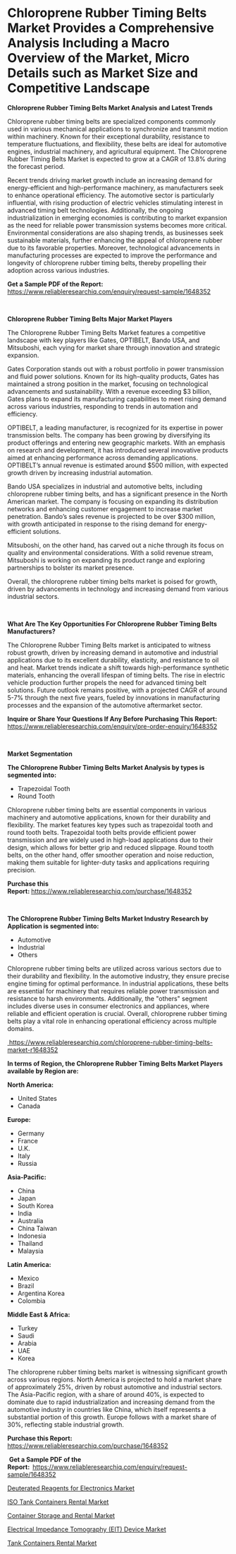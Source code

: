 <p><h1>Chloroprene Rubber Timing Belts Market Provides a Comprehensive Analysis Including a Macro Overview of the Market, Micro Details such as Market Size and Competitive Landscape</h1></p><p><strong>Chloroprene Rubber Timing Belts Market Analysis and Latest Trends</strong></p>
<p><p>Chloroprene rubber timing belts are specialized components commonly used in various mechanical applications to synchronize and transmit motion within machinery. Known for their exceptional durability, resistance to temperature fluctuations, and flexibility, these belts are ideal for automotive engines, industrial machinery, and agricultural equipment. The Chloroprene Rubber Timing Belts Market is expected to grow at a CAGR of 13.8% during the forecast period. </p><p>Recent trends driving market growth include an increasing demand for energy-efficient and high-performance machinery, as manufacturers seek to enhance operational efficiency. The automotive sector is particularly influential, with rising production of electric vehicles stimulating interest in advanced timing belt technologies. Additionally, the ongoing industrialization in emerging economies is contributing to market expansion as the need for reliable power transmission systems becomes more critical. Environmental considerations are also shaping trends, as businesses seek sustainable materials, further enhancing the appeal of chloroprene rubber due to its favorable properties. Moreover, technological advancements in manufacturing processes are expected to improve the performance and longevity of chloroprene rubber timing belts, thereby propelling their adoption across various industries.</p></p>
<p><strong>Get a Sample PDF of the Report:&nbsp;</strong> <a href="https://www.reliableresearchiq.com/enquiry/request-sample/1648352?utm_campaign=120&utm_medium=2&utm_source=Github&utm_content=ia&utm_term=25032025&utm_id=chloroprene-rubber-timing-belts">https://www.reliableresearchiq.com/enquiry/request-sample/1648352</a></p>
<p>&nbsp;</p>
<p><strong>Chloroprene Rubber Timing Belts Major Market Players</strong></p>
<p><p>The Chloroprene Rubber Timing Belts Market features a competitive landscape with key players like Gates, OPTIBELT, Bando USA, and Mitsuboshi, each vying for market share through innovation and strategic expansion.</p><p>Gates Corporation stands out with a robust portfolio in power transmission and fluid power solutions. Known for its high-quality products, Gates has maintained a strong position in the market, focusing on technological advancements and sustainability. With a revenue exceeding $3 billion, Gates plans to expand its manufacturing capabilities to meet rising demand across various industries, responding to trends in automation and efficiency.</p><p>OPTIBELT, a leading manufacturer, is recognized for its expertise in power transmission belts. The company has been growing by diversifying its product offerings and entering new geographic markets. With an emphasis on research and development, it has introduced several innovative products aimed at enhancing performance across demanding applications. OPTIBELT’s annual revenue is estimated around $500 million, with expected growth driven by increasing industrial automation.</p><p>Bando USA specializes in industrial and automotive belts, including chloroprene rubber timing belts, and has a significant presence in the North American market. The company is focusing on expanding its distribution networks and enhancing customer engagement to increase market penetration. Bando’s sales revenue is projected to be over $300 million, with growth anticipated in response to the rising demand for energy-efficient solutions.</p><p>Mitsuboshi, on the other hand, has carved out a niche through its focus on quality and environmental considerations. With a solid revenue stream, Mitsuboshi is working on expanding its product range and exploring partnerships to bolster its market presence. </p><p>Overall, the chloroprene rubber timing belts market is poised for growth, driven by advancements in technology and increasing demand from various industrial sectors.</p></p>
<p>&nbsp;</p>
<p><strong>What Are The Key Opportunities For Chloroprene Rubber Timing Belts Manufacturers?</strong></p>
<p><p>The Chloroprene Rubber Timing Belts market is anticipated to witness robust growth, driven by increasing demand in automotive and industrial applications due to its excellent durability, elasticity, and resistance to oil and heat. Market trends indicate a shift towards high-performance synthetic materials, enhancing the overall lifespan of timing belts. The rise in electric vehicle production further propels the need for advanced timing belt solutions. Future outlook remains positive, with a projected CAGR of around 5-7% through the next five years, fueled by innovations in manufacturing processes and the expansion of the automotive aftermarket sector.</p></p>
<p><strong>Inquire or Share Your Questions If Any Before Purchasing This Report:</strong> <a href="https://www.reliableresearchiq.com/enquiry/pre-order-enquiry/1648352?utm_campaign=120&utm_medium=2&utm_source=Github&utm_content=ia&utm_term=25032025&utm_id=chloroprene-rubber-timing-belts">https://www.reliableresearchiq.com/enquiry/pre-order-enquiry/1648352</a></p>
<p>&nbsp;</p>
<p><strong>Market Segmentation</strong></p>
<p><strong>The Chloroprene Rubber Timing Belts Market Analysis by types is segmented into:</strong></p>
<p><ul><li>Trapezoidal Tooth</li><li>Round Tooth</li></ul></p>
<p><p>Chloroprene rubber timing belts are essential components in various machinery and automotive applications, known for their durability and flexibility. The market features key types such as trapezoidal tooth and round tooth belts. Trapezoidal tooth belts provide efficient power transmission and are widely used in high-load applications due to their design, which allows for better grip and reduced slippage. Round tooth belts, on the other hand, offer smoother operation and noise reduction, making them suitable for lighter-duty tasks and applications requiring precision.</p></p>
<p><strong>Purchase this Report:&nbsp;</strong><a href="https://www.reliableresearchiq.com/purchase/1648352?utm_campaign=120&utm_medium=2&utm_source=Github&utm_content=ia&utm_term=25032025&utm_id=chloroprene-rubber-timing-belts">https://www.reliableresearchiq.com/purchase/1648352</a></p>
<p>&nbsp;</p>
<p><strong>The Chloroprene Rubber Timing Belts Market Industry Research by Application is segmented into:</strong></p>
<p><ul><li>Automotive</li><li>Industrial</li><li>Others</li></ul></p>
<p><p>Chloroprene rubber timing belts are utilized across various sectors due to their durability and flexibility. In the automotive industry, they ensure precise engine timing for optimal performance. In industrial applications, these belts are essential for machinery that requires reliable power transmission and resistance to harsh environments. Additionally, the "others" segment includes diverse uses in consumer electronics and appliances, where reliable and efficient operation is crucial. Overall, chloroprene rubber timing belts play a vital role in enhancing operational efficiency across multiple domains.</p></p>
<p><a href="https://www.reliableresearchiq.com/chloroprene-rubber-timing-belts-market-r1648352?utm_campaign=120&utm_medium=2&utm_source=Github&utm_content=ia&utm_term=25032025&utm_id=chloroprene-rubber-timing-belts">&nbsp;https://www.reliableresearchiq.com/chloroprene-rubber-timing-belts-market-r1648352</a></p>
<p><strong>In terms of Region, the Chloroprene Rubber Timing Belts Market Players available by Region are:</strong></p>
<p>
    <p> <strong> North America: </strong>
        <ul>
            <li>United States</li>
            <li>Canada</li>
        </ul>
        </p> 
    <p> <strong> Europe: </strong>
        <ul>
            <li>Germany</li>
            <li>France</li>
            <li>U.K.</li>
            <li>Italy</li>
            <li>Russia</li>
        </ul>
        </p> 
    <p> <strong> Asia-Pacific: </strong>
        <ul>
            <li>China</li>
            <li>Japan</li>
            <li>South Korea</li>
            <li>India</li>
            <li>Australia</li>
            <li>China Taiwan</li>
            <li>Indonesia</li>
            <li>Thailand</li>
            <li>Malaysia</li>
        </ul>
        </p> 
    <p> <strong> Latin America: </strong>
        <ul>
            <li>Mexico</li>
            <li>Brazil</li>
            <li>Argentina Korea</li>
            <li>Colombia</li>
        </ul>
        </p> 
    <p> <strong> Middle East & Africa: </strong>
        <ul>
            <li>Turkey</li>
            <li>Saudi</li>
            <li>Arabia</li>
            <li>UAE</li>
            <li>Korea</li>
        </ul>
    </p>
    </p>
<p><p>The chloroprene rubber timing belts market is witnessing significant growth across various regions. North America is projected to hold a market share of approximately 25%, driven by robust automotive and industrial sectors. The Asia-Pacific region, with a share of around 40%, is expected to dominate due to rapid industrialization and increasing demand from the automotive industry in countries like China, which itself represents a substantial portion of this growth. Europe follows with a market share of 30%, reflecting stable industrial growth.</p></p>
<p><strong>Purchase this Report: </strong><a href="https://www.reliableresearchiq.com/purchase/1648352?utm_campaign=120&utm_medium=2&utm_source=Github&utm_content=ia&utm_term=25032025&utm_id=chloroprene-rubber-timing-belts">https://www.reliableresearchiq.com/purchase/1648352</a></p>
<p>&nbsp;<strong>Get a Sample PDF of the Report:&nbsp;&nbsp;</strong><a href="https://www.reliableresearchiq.com/enquiry/request-sample/1648352?utm_campaign=120&utm_medium=2&utm_source=Github&utm_content=ia&utm_term=25032025&utm_id=chloroprene-rubber-timing-belts">https://www.reliableresearchiq.com/enquiry/request-sample/1648352</a></p>
<p><strong></strong></p>
<p><p><a href="https://github.com/daddskokenk4/Market-Research-Report-List-1/blob/main/deuterated-reagents-for-electronics-market.md?utm_campaign=120&utm_medium=2&utm_source=Github&utm_content=ia&utm_term=25032025&utm_id=chloroprene-rubber-timing-belts">Deuterated Reagents for Electronics Market</a></p><p><a href="https://github.com/kabotcaddoub/Market-Research-Report-List-1/blob/main/iso-tank-containers-rental-market.md?utm_campaign=120&utm_medium=2&utm_source=Github&utm_content=ia&utm_term=25032025&utm_id=chloroprene-rubber-timing-belts">ISO Tank Containers Rental Market</a></p><p><a href="https://github.com/drevertevell/Market-Research-Report-List-1/blob/main/container-storage-and-rental-market.md?utm_campaign=120&utm_medium=2&utm_source=Github&utm_content=ia&utm_term=25032025&utm_id=chloroprene-rubber-timing-belts">Container Storage and Rental Market</a></p><p><a href="https://github.com/forttgoddym7/Market-Research-Report-List-1/blob/main/electrical-impedance-tomography-eit-device-market.md?utm_campaign=120&utm_medium=2&utm_source=Github&utm_content=ia&utm_term=25032025&utm_id=chloroprene-rubber-timing-belts">Electrical Impedance Tomography (EIT) Device Market</a></p><p><a href="https://github.com/duskodazzi34/Market-Research-Report-List-1/blob/main/tank-containers-rental-market.md?utm_campaign=120&utm_medium=2&utm_source=Github&utm_content=ia&utm_term=25032025&utm_id=chloroprene-rubber-timing-belts">Tank Containers Rental Market</a></p></p>